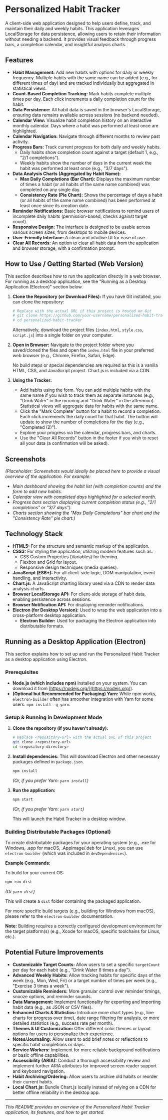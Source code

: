 # Personalized Habit Tracker

A client-side web application designed to help users define, track, and maintain their daily and weekly habits. This application leverages LocalStorage for data persistence, allowing users to retain their information without needing a backend. It provides visual feedback through progress bars, a completion calendar, and insightful analysis charts.

## Features

*   **Habit Management:** Add new habits with options for daily or weekly frequency. Multiple habits with the same name can be added (e.g., for different times of day) and are tracked individually but aggregated in statistical views.
*   **Count-Based Completion Tracking:** Mark habits complete multiple times per day. Each click increments a daily completion count for the habit.
*   **Data Persistence:** All habit data is saved in the browser's LocalStorage, ensuring data remains available across sessions (no backend needed).
*   **Calendar View:** Visualize habit completion history on an interactive monthly calendar. Days where a habit was performed at least once are highlighted.
*   **Calendar Navigation:** Navigate through different months to review past activity.
*   **Progress Bars:** Track current progress for both daily and weekly habits.
    *   Daily habits show completion count against a target (default 1, e.g., "2/1 completions").
    *   Weekly habits show the number of days in the current week the habit was performed at least once (e.g., "3/7 days").
*   **Data Analysis Charts (Aggregated by Habit Name):**
    *   **Max Daily Completions (Bar Chart):** Displays the maximum number of times a habit (or all habits of the same name combined) was completed on any single day.
    *   **Consistency Rate (Pie Chart):** Shows the percentage of days a habit (or all habits of the same name combined) has been performed at least once since its creation date.
*   **Reminder Notifications:** Basic browser notifications to remind users of incomplete daily habits (permission-based, checks against target count).
*   **Responsive Design:** The interface is designed to be usable across various screen sizes, from desktops to mobile devices.
*   **User-Friendly Interface:** A clean and intuitive UI for ease of use.
*   **Clear All Records:** An option to clear all habit data from the application and browser storage, with a confirmation prompt.

## How to Use / Getting Started (Web Version)

This section describes how to run the application directly in a web browser. For running as a desktop application, see the "Running as a Desktop Application (Electron)" section below.

1.  **Clone the Repository (or Download Files):**
    If you have Git installed, you can clone the repository:
    ```bash
    # Replace with the actual URL if this project is hosted on Git
    # git clone https://github.com/your-username/personalized-habit-tracker.git
    # cd personalized-habit-tracker 
    ```
    Alternatively, download the project files (`index.html`, `style.css`, `script.js`) into a single folder on your computer.

2.  **Open in Browser:**
    Navigate to the project folder where you saved/cloned the files and open the `index.html` file in your preferred web browser (e.g., Chrome, Firefox, Safari, Edge).

    No build steps or special dependencies are required as this is a vanilla HTML, CSS, and JavaScript project. Chart.js is included via a CDN.

3.  **Using the Tracker:**
    *   Add habits using the form. You can add multiple habits with the same name if you wish to track them as separate instances (e.g., "Drink Water" in the morning and "Drink Water" in the afternoon). Statistical views will aggregate data for habits with the same name.
    *   Click the "Mark Complete" button for a habit to record a completion. Each click increments the daily count for that habit. The button will update to show the number of completions for the day (e.g., "Completed (2)").
    *   Explore your progress via the calendar, progress bars, and charts.
    *   Use the "Clear All Records" button in the footer if you wish to reset all your data (a confirmation will be asked).

## Screenshots

*(Placeholder: Screenshots would ideally be placed here to provide a visual overview of the application. For example:*

*   *Main dashboard showing the habit list (with completion counts) and the form to add new habits.*
*   *Calendar view with completed days highlighted for a selected month.*
*   *Progress bars section displaying current completion status (e.g., "2/1 completions" or "3/7 days").*
*   *Charts section showing the "Max Daily Completions" bar chart and the "Consistency Rate" pie chart.)*

## Technology Stack

*   **HTML5:** For the structure and semantic markup of the application.
*   **CSS3:** For styling the application, utilizing modern features such as:
    *   CSS Custom Properties (Variables) for theming.
    *   Flexbox and Grid for layout.
    *   Responsive design techniques (media queries).
*   **JavaScript (ES6+):** For all client-side logic, DOM manipulation, event handling, and interactivity.
*   **Chart.js:** A JavaScript charting library used via a CDN to render data analysis charts.
*   **Browser LocalStorage API:** For client-side storage of habit data, enabling persistence across sessions.
*   **Browser Notification API:** For displaying reminder notifications.
*   **Electron (for Desktop Version):** Used to wrap the web application into a cross-platform desktop application.
    *   **Electron Builder:** Used for packaging the Electron application into distributable formats.

## Running as a Desktop Application (Electron)

This section explains how to set up and run the Personalized Habit Tracker as a desktop application using Electron.

### Prerequisites

*   **Node.js (which includes npm)** installed on your system. You can download it from [https://nodejs.org/](https://nodejs.org/).
*   **(Optional but Recommended for Packaging) Yarn:** While npm works, `electron-builder` often has smoother integration with Yarn for some users. `npm install -g yarn`.

### Setup & Running in Development Mode

1.  **Clone the repository (if you haven't already):**
    ```bash
    # Replace <repository-url> with the actual URL of this project
    git clone <repository-url>
    cd <repository-directory>
    ```

2.  **Install dependencies:** This will download Electron and other necessary packages defined in `package.json`.
    ```bash
    npm install
    ```
    *(Or, if you prefer Yarn: `yarn install`)*

3.  **Run the application:**
    ```bash
    npm start
    ```
    *(Or, if you prefer Yarn: `yarn start`)*

    This will launch the Habit Tracker in a desktop window.

### Building Distributable Packages (Optional)

To create distributable packages for your operating system (e.g., .exe for Windows, .app for macOS, .AppImage/.deb for Linux), you can use `electron-builder` (which was included in `devDependencies`).

**Example Commands:**

To build for your current OS:
```bash
npm run dist
```
*(Or `yarn dist`)*

This will create a `dist` folder containing the packaged application.

For more specific build targets (e.g., building for Windows from macOS), please refer to the `electron-builder` documentation.

**Note:** Building requires a correctly configured development environment for the target platform(s) (e.g., Xcode for macOS, specific toolchains for Linux, etc.).


## Potential Future Improvements

*   **Customizable Target Counts:** Allow users to set a specific `targetCount` per day for each habit (e.g., "Drink Water 8 times a day").
*   **Advanced Weekly Habits:** Allow tracking habits for specific days of the week (e.g., Mon, Wed, Fri) or a target number of times per week (e.g., "Exercise 3 times a week").
*   **Customizable Reminders:** More granular control over reminder timings, snooze options, and reminder sounds.
*   **Data Management:** Implement functionality for exporting and importing habit data (e.g., as JSON or CSV files).
*   **Enhanced Charts & Statistics:** Introduce more chart types (e.g., line charts for progress over time), date range filtering for analysis, or more detailed statistics (e.g., success rate per month).
*   **Themes & UI Customization:** Offer different color themes or layout options for users to personalize their experience.
*   **Notes/Journaling:** Allow users to add brief notes or reflections to specific habit completions or days.
*   **Service Workers:** Implement for more reliable background notifications or basic offline capabilities.
*   **Accessibility (ARIA):** Conduct a thorough accessibility review and implement further ARIA attributes for improved screen reader support and keyboard navigation.
*   **Habit Archiving/Ordering:** Allow users to archive old habits or reorder their current habits.
*   **Local Chart.js:** Bundle Chart.js locally instead of relying on a CDN for better offline reliability in the desktop app.

---
*This README provides an overview of the Personalized Habit Tracker application, its features, and how to get started.*
